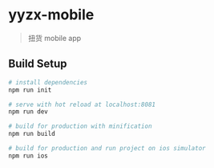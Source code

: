 # yyzx-mobile

> 扭货 mobile app

## Build Setup

``` bash
# install dependencies
npm run init

# serve with hot reload at localhost:8081
npm run dev

# build for production with minification
npm run build

# build for production and run project on ios simulator
npm run ios
```
